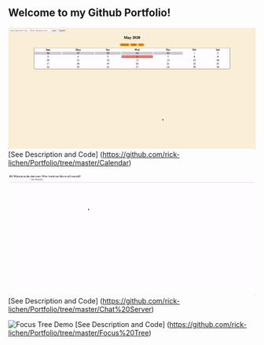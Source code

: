 ## Welcome to my Github Portfolio!

![Calendar Demo](/Demos/Calendar_Demo.gif)
[See Description and Code] (https://github.com/rick-lichen/Portfolio/tree/master/Calendar)

![Chat Server Demo](/Demos/Chat_Server_Demo.gif)
[See Description and Code] (https://github.com/rick-lichen/Portfolio/tree/master/Chat%20Server)

![Focus Tree Demo](/Demos/Focus_Tree_Demo.gif)
[See Description and Code] (https://github.com/rick-lichen/Portfolio/tree/master/Focus%20Tree)
